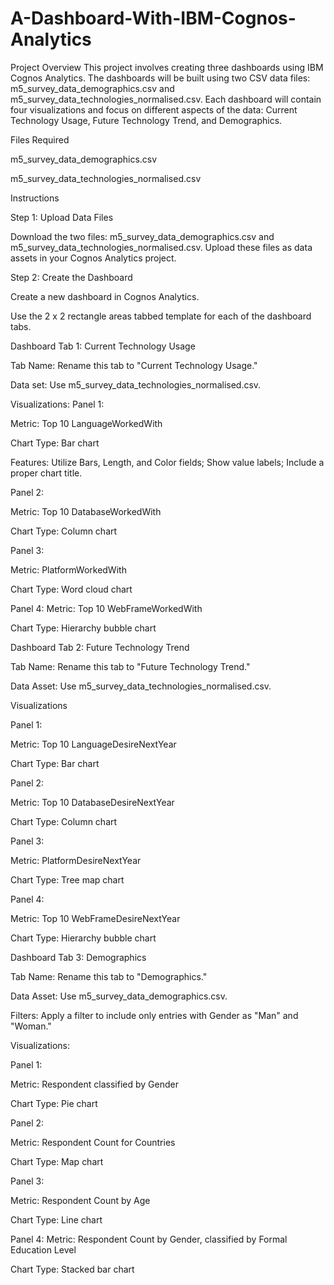 # A-Dashboard-With-IBM-Cognos-Analytics
Project Overview
This project involves creating three dashboards using IBM Cognos Analytics. The dashboards will be built using two CSV data files: m5_survey_data_demographics.csv and m5_survey_data_technologies_normalised.csv. Each dashboard will contain four visualizations and focus on different aspects of the data: Current Technology Usage, Future Technology Trend, and Demographics.

Files Required

m5_survey_data_demographics.csv

m5_survey_data_technologies_normalised.csv

Instructions

Step 1: Upload Data Files

Download the two files: m5_survey_data_demographics.csv and m5_survey_data_technologies_normalised.csv.
Upload these files as data assets in your Cognos Analytics project.

Step 2: Create the Dashboard

Create a new dashboard in Cognos Analytics.

Use the 2 x 2 rectangle areas tabbed template for each of the dashboard tabs.

Dashboard Tab 1: Current Technology Usage

Tab Name: Rename this tab to "Current Technology Usage."

Data set: Use m5_survey_data_technologies_normalised.csv.

Visualizations:
Panel 1:

Metric: Top 10 LanguageWorkedWith

Chart Type: Bar chart

Features: Utilize Bars, Length, and Color fields; Show value labels; Include a proper chart title.

Panel 2:

Metric: Top 10 DatabaseWorkedWith

Chart Type: Column chart



Panel 3:

Metric: PlatformWorkedWith

Chart Type: Word cloud chart

Panel 4:
Metric: Top 10 WebFrameWorkedWith

Chart Type: Hierarchy bubble chart

Dashboard Tab 2: Future Technology Trend

Tab Name: Rename this tab to "Future Technology Trend."

Data Asset: Use m5_survey_data_technologies_normalised.csv.

Visualizations

Panel 1:

Metric: Top 10 LanguageDesireNextYear

Chart Type: Bar chart

Panel 2:

Metric: Top 10 DatabaseDesireNextYear

Chart Type: Column chart

Panel 3:

Metric: PlatformDesireNextYear

Chart Type: Tree map chart

Panel 4:

Metric: Top 10 WebFrameDesireNextYear

Chart Type: Hierarchy bubble chart

Dashboard Tab 3: Demographics

Tab Name: Rename this tab to "Demographics."

Data Asset: Use m5_survey_data_demographics.csv.

Filters:
Apply a filter to include only entries with Gender as "Man" and "Woman."

Visualizations:

Panel 1:

Metric: Respondent classified by Gender

Chart Type: Pie chart


Panel 2:

Metric: Respondent Count for Countries

Chart Type: Map chart

Panel 3:

Metric: Respondent Count by Age

Chart Type: Line chart

Panel 4:
Metric: Respondent Count by Gender, classified by Formal Education Level

Chart Type: Stacked bar chart

